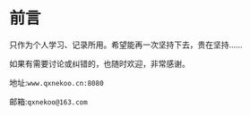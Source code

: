 # 前言

只作为个人学习、记录所用。希望能再一次坚持下去，贵在坚持……

如果有需要讨论或纠错的，也随时欢迎，非常感谢。

地址:`www.qxnekoo.cn:8080`

邮箱:`qxnekoo@163.com`